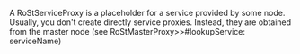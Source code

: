 A RoStServiceProxy is a placeholder for a service provided by some node. Usually, you don't create directly service proxies. Instead, they are obtained from the master node (see RoStMasterProxy>>#lookupService: serviceName)
